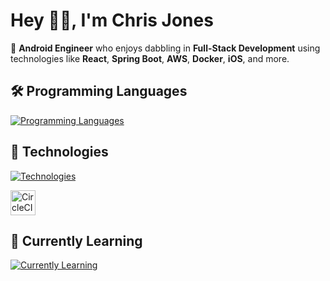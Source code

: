 # Hey 👋🏾, I'm Chris Jones  

📱 **Android Engineer** who enjoys dabbling in **Full-Stack Development** using technologies like **React**, **Spring Boot**, **AWS**, **Docker**, **iOS**, and more.  

## 🛠️ Programming Languages  

[![Programming Languages](https://skillicons.dev/icons?i=kotlin,java)](https://skillicons.dev)

## 🔧 Technologies  

[![Technologies ](https://skillicons.dev/icons?i=androidstudio,aws,postgres,spring,linux,docker,gradle)](https://skillicons.dev)

<a href="https://circleci.com" target="_blank" rel="noreferrer">  
  <img src="https://www.vectorlogo.zone/logos/circleci/circleci-icon.svg" alt="CircleCI" width="40" height="40"/>  
</a>  

## 🌱 Currently Learning  

[![Currently Learning  ](https://skillicons.dev/icons?i=c,cpp,rust)](https://skillicons.dev)
